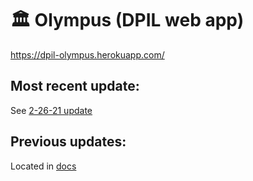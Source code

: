 # 🏛 Olympus (DPIL web app)
https://dpil-olympus.herokuapp.com/

## Most recent update:
See [2-26-21 update](https://github.com/peterbayerle/dpil_olympus/blob/main/docs/2-26-21.md)

## Previous updates:
Located in [docs](https://github.com/peterbayerle/dpil_olympus/tree/main/docs)
